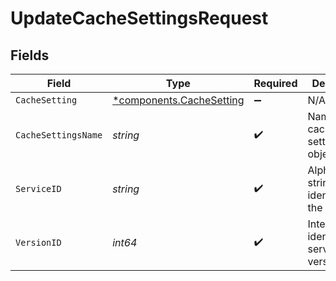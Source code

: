 # UpdateCacheSettingsRequest


## Fields

| Field                                                               | Type                                                                | Required                                                            | Description                                                         | Example                                                             |
| ------------------------------------------------------------------- | ------------------------------------------------------------------- | ------------------------------------------------------------------- | ------------------------------------------------------------------- | ------------------------------------------------------------------- |
| `CacheSetting`                                                      | [*components.CacheSetting](../../models/components/cachesetting.md) | :heavy_minus_sign:                                                  | N/A                                                                 |                                                                     |
| `CacheSettingsName`                                                 | *string*                                                            | :heavy_check_mark:                                                  | Name for the cache settings object.                                 | test-cache-setting                                                  |
| `ServiceID`                                                         | *string*                                                            | :heavy_check_mark:                                                  | Alphanumeric string identifying the service.                        | SU1Z0isxPaozGVKXdv0eY                                               |
| `VersionID`                                                         | *int64*                                                             | :heavy_check_mark:                                                  | Integer identifying a service version.                              | 1                                                                   |